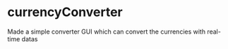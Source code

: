 # currencyConverter
Made a simple converter GUI which can convert the currencies with real-time datas
